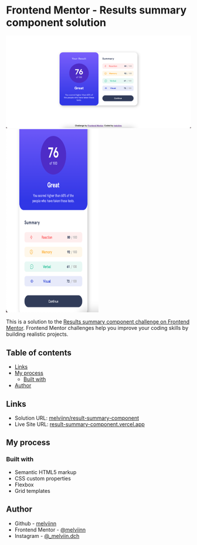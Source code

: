 # Frontend Mentor - Results summary component solution

![](/images/design-desktop.jpg)
<img src="images/design-mobile.jpg" width="50%" height="500">

This is a solution to the [Results summary component challenge on Frontend Mentor](https://www.frontendmentor.io/challenges/results-summary-component-CE_K6s0maV). Frontend Mentor challenges help you improve your coding skills by building realistic projects.

## Table of contents


  - [Links](#links)
  - [My process](#my-process)
    - [Built with](#built-with)
  - [Author](#author)


## Links


- Solution URL: [melviinn/result-summary-component](https://www.frontendmentor.io/solutions/result-summary-component-htmlcss-Bu5qusHsmh)
- Live Site URL: [result-summary-component.vercel.app](https://result-summary-component-psi.vercel.app/)

## My process

  ### Built with

- Semantic HTML5 markup
- CSS custom properties
- Flexbox
- Grid templates


## Author

- Github - [melviinn](https://github.com/melviinn)
- Frontend Mentor - [@melviinn](https://www.frontendmentor.io/profile/melviinn)
- Instagram - [@_melviin.dch](https://www.instagram.com/_melviin.dch/?hl=fr)